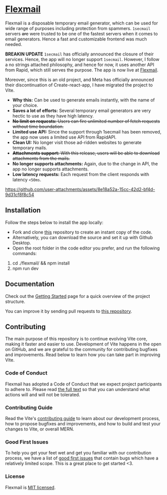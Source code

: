 # [Flexmail](https://flexmail.vercel.app)

Flexmail is a disposable temporary email generator, which can be used for wide range of purposes including protection from spammers. `1secmail` servers ~~are~~ were trusted to be one of the fastest servers when it comes to email generators. Hence a fast and customizable frontend was much needed.

**BREAKIN UPDATE**
`1secmail` has officially announced the closure of their services. Hence, the app will no longer support `1secmail`. However, I follow a no strings attached philosophy, and hence for now, it uses another API from Rapid, which still serves the purpose. The app is now live at [Flexmail](https://flexmail.vercel.app).

Moreover, since this is an old project, and Meta has officially announced their discontinuation of Create-react-app, I have migrated the project to Vite.

* **Why this:** Can be used to generate emails instantly, with the name of your choice.
* **Saves a lot of efforts:** Several temporary email generators are very hectic to use as they have high latency.
* ~~**No limit on requests:** Users can fire unlimited number of fetch requests without time boundation.~~
* **Limited use API:** Since the support through 1secmail has been removed, the app now uses a limited use API from RapidAPI.
* **Clean UI:** No longer visit those ad-ridden websites to generate temporary mails.
* ~~**Attachments support:** With this release, users will be able to download attachments from the mails.~~
* **No longer supports attachments:** Again, due to the change in API, the app no longer supports attachments.
* **Low latency requests:** Each request from the client responds with latency `<50ms`.

https://github.com/user-attachments/assets/8e18a52a-15cc-42d2-bf4d-9d31cf8f8c54

## Installation

Follow the steps below to install the app locally: 

* Fork and clone [this](https://github.com/sambhavsaxena/flexmail) repository to create an instant copy of the code.
* Alternatively, you can download the source and set it up with Github Desktop.
* Open the root folder in the code editor you prefer, and run the following commands:

1) cd ./flexmail/ && npm install
2) npm run dev

## Documentation

Check out the [Getting Started](https://vite.dev/guide/) page for a quick overview of the project structure.

You can improve it by sending pull requests to [this repository](https://github.com/sambhavsaxena/flexmail).

## Contributing
The main purpose of this repository is to continue evolving Vite core, making it faster and easier to use. Development of Vite happens in the open on GitHub, and we are grateful to the community for contributing bugfixes and improvements. Read below to learn how you can take part in improving Vite.

### Code of Conduct
Flexmail has adopted a Code of Conduct that we expect project participants to adhere to. Please read [the full text](https://code.fb.com/codeofconduct) so that you can understand what actions will and will not be tolerated.

### Contributing Guide
Read the Vite's [contributing guide](https://github.com/vitejs/vite/blob/main/CONTRIBUTING.md) to learn about our development process, how to propose bugfixes and improvements, and how to build and test your changes to Vite, or overall MERN.

### Good First Issues
To help you get your feet wet and get you familiar with our contribution process, we have a list of [good first issues](https://github.com/sambhavsaxena/flexmail/labels/good%20first%20issue) that contain bugs which have a relatively limited scope. This is a great place to get started <3.

### License
Flexmail is [MIT licensed](./LICENSE).
